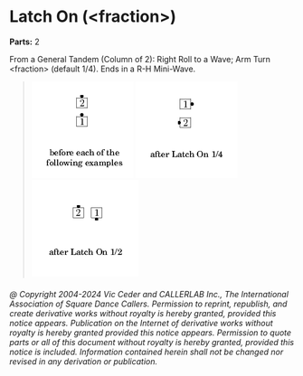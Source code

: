 # Latch On (\<fraction>)

**Parts:** 2

From a General Tandem (Column of 2):
Right Roll to a Wave; Arm Turn \<fraction> (default 1/4).
Ends in a R-H Mini-Wave.

> 
> ![alt](latch_on-1.png)
> ![alt](latch_on-2.png)
> ![alt](latch_on-3.png)
> 

###### @ Copyright 2004-2024 Vic Ceder and CALLERLAB Inc., The International Association of Square Dance Callers. Permission to reprint, republish, and create derivative works without royalty is hereby granted, provided this notice appears. Publication on the Internet of derivative works without royalty is hereby granted provided this notice appears. Permission to quote parts or all of this document without royalty is hereby granted, provided this notice is included. Information contained herein shall not be changed nor revised in any derivation or publication.
